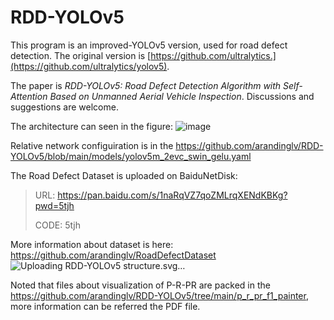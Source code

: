 # RDD-YOLOv5

This program is an improved-YOLOv5 version, used for road defect detection. The original version is [https://github.com/ultralytics.](https://github.com/ultralytics/yolov5).

The paper is *RDD-YOLOv5: Road Defect Detection Algorithm with Self-Attention Based on Unmanned Aerial Vehicle Inspection*. Discussions and suggestions are welcome. 

The architecture can seen in the figure:
![image](https://github.com/user-attachments/assets/9a9e003a-0c03-4b9e-9cf3-2aa7a185034f)

Relative network configuiration is in the https://github.com/arandinglv/RDD-YOLOv5/blob/main/models/yolov5m_2evc_swin_gelu.yaml

The Road Defect Dataset is uploaded on BaiduNetDisk:
> URL: https://pan.baidu.com/s/1naRqVZ7qoZMLrqXENdKBKg?pwd=5tjh
>
> CODE: 5tjh

More information about dataset is here: https://github.com/arandinglv/RoadDefectDataset
![Uploading RDD-YOLOv5 structure.svg…]()

Noted that files about visualization of P-R-PR are packed in the https://github.com/arandinglv/RDD-YOLOv5/tree/main/p_r_pr_f1_painter, more information can be referred the PDF file. 
